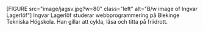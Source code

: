 [FIGURE src="image/jagsv.jpg?w=80" class="left" alt="B/w image of Ingvar Lagerlöf"]
Ingvar Lagerlöf studerar webbprogrammering på Blekinge Tekniska Högskola. Han gillar att cykla, läsa och titta på friidrott.
